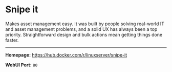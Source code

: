 # Snipe it

Makes asset management easy. It was built by people solving real-world IT and asset management problems, and a solid UX has always been a top priority. Straightforward design and bulk actions mean getting things done faster.

---

**Homepage:** https://hub.docker.com/r/linuxserver/snipe-it

**WebUI Port:** `80`